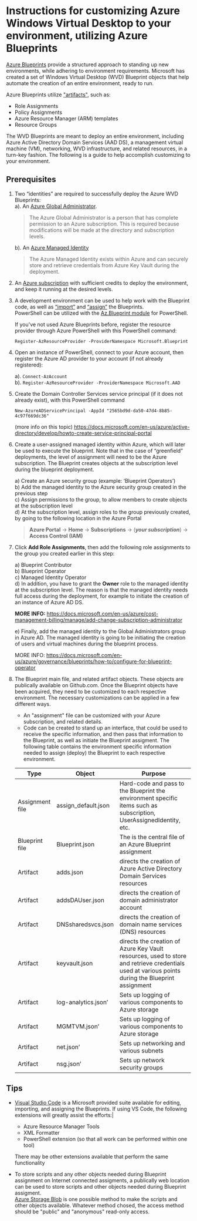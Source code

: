 # Instructions for customizing Azure Windows Virtual Desktop to your environment, utilizing Azure Blueprints  

[Azure Blueprints](https://docs.microsoft.com/en-us/azure/governance/blueprints/overview) provide a structured approach to standing up new environments, while adhering to environment requirements.  Microsoft has created a set of Windows Virtual Desktop (WVD) Blueprint objects that help automate the creation of an entire environment, ready to run.  
  
Azure Blueprints utilize ["artifacts"](https://docs.microsoft.com/en-us/azure/governance/blueprints/overview#blueprint-definition), such as:

* Role Assignments
* Policy Assignments
* Azure Resource Manager (ARM) templates
* Resource Groups

The WVD Blueprints are meant to deploy an entire environment, including Azure Active Directory Domain Services (AAD DS), a management virtual machine (VM), networking, WVD infrastructure, and related resources, in a turn-key fashion.   The following is a guide to help accomplish customizing to your environment.  
## Prerequisites    
1.	Two “identities” are required to successfully deploy the Azure WVD Blueprints:  
    a).	An [Azure Global Administrator](https://docs.microsoft.com/en-us/azure/active-directory/roles/permissions-reference).  
    > The Azure Global Administrator is a person that has complete permission to an Azure subscription. This is required because modifications will be made at the directory and subscription levels.

    b).	An [Azure Managed Identity](https://docs.microsoft.com/en-us/azure/active-directory/managed-identities-azure-resources/overview)  
    > The Azure Managed Identity exists within Azure and can securely store and retrieve credentials from Azure Key Vault during the deployment.  

2.	An [Azure subscription](https://azure.microsoft.com/en-us/free/) with sufficient credits to deploy the environment, and keep it running at the desired levels.  

3.	A development environment can be used to help work with the Blueprint code, as well as [“import”](https://docs.microsoft.com/en-us/azure/governance/blueprints/how-to/import-export-ps) and [“assign”](https://docs.microsoft.com/en-us/azure/governance/blueprints/how-to/manage-assignments-ps) the Blueprints.  
   PowerShell can be utilized with the [Az.Blueprint module](https://docs.microsoft.com/en-us/azure/governance/blueprints/how-to/manage-assignments-ps#add-the-azblueprint-module) for PowerShell.  

    If you've not used Azure Blueprints before, register the resource provider through Azure PowerShell with this PowerShell command:  

    `Register-AzResourceProvider -ProviderNamespace Microsoft.Blueprint`

4.	Open an instance of PowerShell, connect to your Azure account, then register the Azure AD provider to your account (if not already registered):

    a).	`Connect-AzAccount`  
    b).	`Register-AzResourceProvider -ProviderNamespace Microsoft.AAD`

5.	Create the Domain Controller Services service principal (if it does not already exist), with this PowerShell command

    `New-AzureADServicePrincipal -AppId "2565bd9d-da50-47d4-8b85-4c97f669dc36"`

    (more info on this topic) https://docs.microsoft.com/en-us/azure/active-directory/develop/howto-create-service-principal-portal

6.	Create a user-assigned managed identity within Azure, which will later be used to execute the blueprint.  Note that in the case of “greenfield” deployments, the level of assignment will need to be the Azure subscription.  The Blueprint creates objects at the subscription level during the blueprint deployment.

    a) Create an Azure security group (example: ‘Blueprint Operators’)  
    b) Add the managed identity to the Azure security group created in the previous step  
    c) Assign permissions to the group, to allow members to create objects at the subscription level  
    d) At the subscription level, assign roles to the group previously created, by going to the following location in the Azure Portal  
       > **Azure Portal** -> **Home** -> **Subscriptions** -> (***your subscription***) -> **Access Control (IAM)**

7.	Click **Add Role Assignments**, then add the following role assignments to the group you created earlier in this step:

    a)	Blueprint Contributor  
    b)	Blueprint Operator  
    c)	Managed Identity Operator  
    d)	In addition, you have to grant the **Owner** role to the managed identity at the subscription level.  The reason is that the managed identity needs full access during the deployment, for example to initiate the creation of an instance of Azure AD DS.  

    **MORE INFO:** https://docs.microsoft.com/en-us/azure/cost-management-billing/manage/add-change-subscription-administrator  

    e)	Finally, add the managed identity to the Global Administrators group in Azure AD.  The managed identity is going to be initiating the creation of users and virtual machines during the blueprint process.

    MORE INFO: https://docs.microsoft.com/en-us/azure/governance/blueprints/how-to/configure-for-blueprint-operator  

8.  The Blueprint main file, and related artifact objects. These objects are publically available on Github.com. Once the Blueprint objects have been acquired, they need to be customized to each respective environment. The necessary customizations can be applied in a few different ways.

    - An "assignment" file can be customized with your Azure subscription, and related details.
    - Code can be created to stand up an interface, that could be used to receive the specific information, and then pass that information to the Blueprint, as well as initiate       the Blueprint assigment. The following table contains the environment specific information needed to assign (deploy) the Blueprint to each respective environment.  

    | Type | Object | Purpose |  
    |-|-|-|  
    |Assignment file|assign_default.json|Hard-code and pass to the Blueprint the environment specific items such as subscription, UserAssignedIdentity, etc. |  
    |Blueprint file|Blueprint.json|The is the central file of an Azure Blueprint assignment|
    |Artifact|adds.json|directs the creation of Azure Active Directory Domain Services resources|
    |Artifact|addsDAUser.json|directs the creation of domain administrator account|
    |Artifact|DNSsharedsvcs.json|directs the creation of domain name services (DNS) resources|
    |Artifact|keyvault.json|directs the creation of Azure Key Vault resources, used to store and retrieve credentials used at various points during the Blueprint assignment|
    |Artifact|log-analytics.json’|Sets up logging of various components to Azure storage|
    |Artifact|MGMTVM.json’|Sets up logging of various components to Azure storage|
    |Artifact|net.json’|Sets up networking and various subnets|
    |Artifact|nsg.json’|Sets up network security groups|

## Tips

- [Visual Studio Code](https://code.visualstudio.com/) is a Microsoft provided suite available for editing, importing, and assigning the Blueprints. If using VS Code, the following extensions will greatly assist the efforts:|
   
   - Azure Resource Manager Tools  
   - XML Formatter  
   - PowerShell extension (so that all work can be performed within one tool)  

   There may be other extensions available that perform the same functionality

- To store scripts and any other objects needed during Blueprint assignment on Internet connected assigments, a publically web location can be used to store scripts and other objects needed during Blueprint assigment.  
[Azure Storage Blob](https://azure.microsoft.com/en-us/services/storage/blobs/) is one possible method to make the scripts and other objects available.
Whatever method chosed, the access method should be "public" and "anonymous" read-only access.


